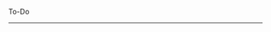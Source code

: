 To-Do
  <!-- create server with basic different route responses -->
  <!-- Create route redirects -->
  <!-- Load a page where user enters data and server saves into a file -->

  ---